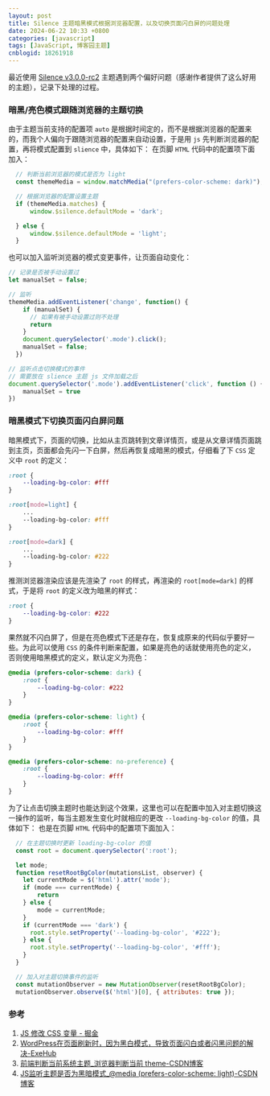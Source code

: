 ```yaml
---
layout: post
title: Silence 主题暗黑模式根据浏览器配置，以及切换页面闪白屏的问题处理
date: 2024-06-22 10:33 +0800
categories: [javascript]
tags: [JavaScript, 博客园主题]
cnblogid: 18261918
---
```

最近使用 [Silence v3.0.0-rc2](https://github.com/esofar/cnblogs-theme-silence) 主题遇到两个偏好问题（感谢作者提供了这么好用的主题），记录下处理的过程。



### 暗黑/亮色模式跟随浏览器的主题切换
由于主题当前支持的配置项 `auto` 是根据时间定的，而不是根据浏览器的配置来的，而我个人偏向于跟随浏览器的配置来自动设置，于是用 `js` 先判断浏览器的配置，再将模式配置到 `slience` 中，具体如下：
在页脚 `HTML` 代码中的配置项下面加入：
```javascript
  // 判断当前浏览器的模式是否为 light
  const themeMedia = window.matchMedia("(prefers-color-scheme: dark)");

  // 根据浏览器的配置设置主题
  if (themeMedia.matches) {
      window.$silence.defaultMode = 'dark';

  } else {
      window.$silence.defaultMode = 'light';
  }
```
也可以加入监听浏览器的模式变更事件，让页面自动变化：
```javascript
// 记录是否被手动设置过
let manualSet = false;

// 监听
themeMedia.addEventListener('change', function() {
    if (manualSet) {
      // 如果有被手动设置过则不处理
      return
    }
    document.querySelector('.mode').click();
    manualSet = false;
  })

// 监听点击切换模式的事件
// 需要放在 slience 主题 js 文件加载之后
document.querySelector('.mode').addEventListener('click', function () {
	manualSet = true
})

```



### 暗黑模式下切换页面闪白屏问题
暗黑模式下，页面的切换，比如从主页跳转到文章详情页，或是从文章详情页面跳到主页，页面都会先闪一下白屏，然后再恢复成暗黑的模式，仔细看了下 `CSS` 定义中 `root` 的定义：
```css
:root {
    --loading-bg-color: #fff
}

:root[mode=light] {
	...
    --loading-bg-color: #fff
}

:root[mode=dark] {
	...
    --loading-bg-color: #222
}
```
推测浏览器渲染应该是先渲染了 `root` 的样式，再渲染的 `root[mode=dark]` 的样式，于是将 `root` 的定义改为暗黑的样式：
```css
:root {
    --loading-bg-color: #222
}
```
果然就不闪白屏了，但是在亮色模式下还是存在，恢复成原来的代码似乎要好一些。为此可以使用 `CSS` 的条件判断来配置，如果是亮色的话就使用亮色的定义，否则使用暗黑模式的定义，默认定义为亮色：
```css
@media (prefers-color-scheme: dark) {
    :root {
        --loading-bg-color: #222
    }
}

@media (prefers-color-scheme: light) {
    :root {
        --loading-bg-color: #fff
    }
}

@media (prefers-color-scheme: no-preference) {
    :root {
        --loading-bg-color: #fff
    }
}
```
为了让点击切换主题时也能达到这个效果，这里也可以在配置中加入对主题切换这一操作的监听，每当主题发生变化时就相应的更改 `--loading-bg-color` 的值，具体如下：
也是在页脚 `HTML` 代码中的配置项下面加入：
```javascript
  // 在主题切换时更新 loading-bg-color 的值  
  const root = document.querySelector(':root');

  let mode;
  function resetRootBgColor(mutationsList, observer) {
    let currentMode = $('html').attr('mode');
    if (mode === currentMode) {
        return
    } else {
        mode = currentMode;
    }
    if (currentMode === 'dark') {
      root.style.setProperty('--loading-bg-color', '#222');
    } else {
      root.style.setProperty('--loading-bg-color', '#fff');
    }
  }

  // 加入对主题切换事件的监听
  const mutationObserver = new MutationObserver(resetRootBgColor);
  mutationObserver.observe($('html')[0], { attributes: true });
```



### 参考
1. [JS 修改 CSS 变量 - 掘金](https://juejin.cn/post/7092461900046270494)
2. [WordPress在页面刷新时，因为黑白模式，导致页面闪白或者闪黑问题的解决-ExeHub](https://www.exehub.net/423.html)
3. [前端判断当前系统主题_浏览器判断当前 theme-CSDN博客](https://blog.csdn.net/u013367867/article/details/124687719)
4. [JS监听主题是否为黑暗模式_@media (prefers-color-scheme: light)-CSDN博客](https://blog.csdn.net/weixin_43800892/article/details/132517808)
